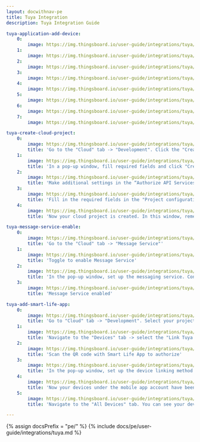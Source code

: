 ```yaml
---
layout: docwithnav-pe
title: Tuya Integration
description: Tuya Integration Guide

tuya-application-add-device:
    0:
        image: https://img.thingsboard.io/user-guide/integrations/tuya/tuya-add-device-1.png
    1:
        image: https://img.thingsboard.io/user-guide/integrations/tuya/tuya-add-device-2.png
    2:
        image: https://img.thingsboard.io/user-guide/integrations/tuya/tuya-add-device-3.png
    3:
        image: https://img.thingsboard.io/user-guide/integrations/tuya/tuya-add-device-4.png
    4:
        image: https://img.thingsboard.io/user-guide/integrations/tuya/tuya-add-device-5.png
    5:
        image: https://img.thingsboard.io/user-guide/integrations/tuya/tuya-add-device-6.png
    6:
        image: https://img.thingsboard.io/user-guide/integrations/tuya/tuya-add-device-7.png
    7:
        image: https://img.thingsboard.io/user-guide/integrations/tuya/tuya-add-device-8.png

tuya-create-cloud-project:
    0:
        image: https://img.thingsboard.io/user-guide/integrations/tuya/tuya-create-cloud-project-1.png
        title: 'Go to the "Cloud" tab -> "Development". Click the "Create Cloud Project" button'
    1:
        image: https://img.thingsboard.io/user-guide/integrations/tuya/tuya-create-cloud-project-2.png
        title: 'In a pop-up window, fill required fields and click "Create"'
    2:
        image: https://img.thingsboard.io/user-guide/integrations/tuya/tuya-create-cloud-project-3.png
        title: 'Make additional settings in the “Authorize API Services” window and click "Authorize"'
    3:
        image: https://img.thingsboard.io/user-guide/integrations/tuya/tuya-create-cloud-project-4.png
        title: 'Fill in the required fields in the "Project configuration" window, then click "Create"'
    4:
        image: https://img.thingsboard.io/user-guide/integrations/tuya/tuya-create-cloud-project-5.png
        title: 'Now your cloud project is created. In this window, remember the Access ID and Access Secret values. These values will be needed during the Tuya Integration setup.'

tuya-message-service-enable:
    0:
        image: https://img.thingsboard.io/user-guide/integrations/tuya/tuya-message-service-enable-1.png
        title: 'Go to the "Cloud" tab -> "Message Service"'
    1:
        image: https://img.thingsboard.io/user-guide/integrations/tuya/tuya-message-service-enable-2.png
        title: 'Toggle to enable Message Service'
    2:
        image: https://img.thingsboard.io/user-guide/integrations/tuya/tuya-message-service-enable-3.png
        title: 'In the pop-up window, set up the messaging service. Configure the settings for "Message Service Type" and "Alert Contact". Click "Ok"'
    3:
        image: https://img.thingsboard.io/user-guide/integrations/tuya/tuya-message-service-enable-4.png
        title: 'Message Service enabled'

tuya-add-smart-life-app:
    0:
        image: https://img.thingsboard.io/user-guide/integrations/tuya/tuya-add-smart-life-app-1.png
        title: 'Go to "Cloud" tab -> "Development". Select your project'
    1:
        image: https://img.thingsboard.io/user-guide/integrations/tuya/tuya-add-smart-life-app-2.png
        title: 'Navigate to the "Devices" tab -> select the "Link Tuya App Account" tab. Click "Add App Account"'
    2:
        image: https://img.thingsboard.io/user-guide/integrations/tuya/tuya-add-smart-life-app-3.png
        title: 'Scan the QR code with Smart Life App to authorize'
    3:
        image: https://img.thingsboard.io/user-guide/integrations/tuya/tuya-add-smart-life-app-4.png
        title: 'In the pop-up window, set up the device linking method and select device permission: read, read/write or read/write/manage". Click "Ok"'
    4:
        image: https://img.thingsboard.io/user-guide/integrations/tuya/tuya-add-smart-life-app-5.png
        title: 'Now your devices under the mobile app account have been added to the project'
    5:
        image: https://img.thingsboard.io/user-guide/integrations/tuya/tuya-add-smart-life-app-6.png
        title: 'Navigate to the "All Devices" tab. You can see your device added to the project'

---
```

{% assign docsPrefix = "pe/" %}
{% include docs/pe/user-guide/integrations/tuya.md %}